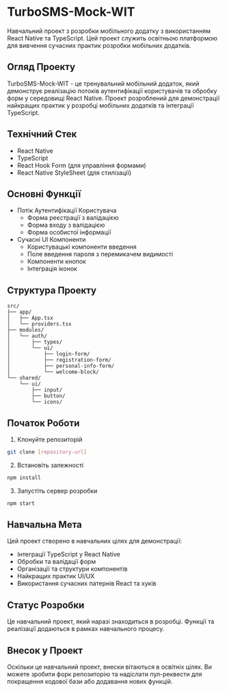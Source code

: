 # TurboSMS-Mock-WIT

Навчальний проект з розробки мобільного додатку з використанням React Native та TypeScript. Цей проект служить освітньою платформою для вивчення сучасних практик розробки мобільних додатків.

## Огляд Проекту

TurboSMS-Mock-WIT - це тренувальний мобільний додаток, який демонструє реалізацію потоків аутентифікації користувачів та обробку форм у середовищі React Native. Проект розроблений для демонстрації найкращих практик у розробці мобільних додатків та інтеграції TypeScript.

## Технічний Стек

- React Native
- TypeScript
- React Hook Form (для управління формами)
- React Native StyleSheet (для стилізації)

## Основні Функції

- Потік Аутентифікації Користувача
  - Форма реєстрації з валідацією
  - Форма входу з валідацією
  - Форма особистої інформації
- Сучасні UI Компоненти
  - Користувацькі компоненти введення
  - Поле введення пароля з перемикачем видимості
  - Компоненти кнопок
  - Інтеграція іконок

## Структура Проекту

```
src/
├── app/
│   ├── App.tsx
│   └── providers.tsx
├── modules/
│   └── auth/
│       ├── types/
│       └── ui/
│           ├── login-form/
│           ├── registration-form/
│           ├── personal-info-form/
│           └── welcome-block/
└── shared/
    └── ui/
        ├── input/
        ├── button/
        └── icons/
```

## Початок Роботи

1. Клонуйте репозиторій
```bash
git clone [repository-url]
```

2. Встановіть залежності
```bash
npm install
```

3. Запустіть сервер розробки
```bash
npm start
```

## Навчальна Мета

Цей проект створено в навчальних цілях для демонстрації:
- Інтеграції TypeScript у React Native
- Обробки та валідації форм
- Організації та структури компонентів
- Найкращих практик UI/UX
- Використання сучасних патернів React та хуків

## Статус Розробки

Це навчальний проект, який наразі знаходиться в розробці. Функції та реалізації додаються в рамках навчального процесу.

## Внесок у Проект

Оскільки це навчальний проект, внески вітаються в освітніх цілях. Ви можете зробити форк репозиторію та надіслати пул-реквести для покращення кодової бази або додавання нових функцій.
